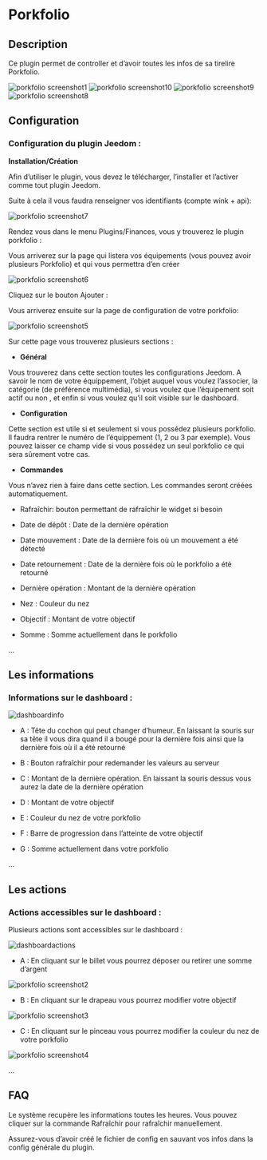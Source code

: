 Porkfolio 
=========

Description 
-----------

Ce plugin permet de controller et d’avoir toutes les infos de sa
tirelire Porkfolio.

![porkfolio screenshot1](./images/porkfolio_screenshot1.jpg)
![porkfolio screenshot10](./images/porkfolio_screenshot10.jpg)
![porkfolio screenshot9](./images/porkfolio_screenshot9.jpg)
![porkfolio screenshot8](./images/porkfolio_screenshot8.jpg)

Configuration 
-------------

### Configuration du plugin Jeedom : 

**Installation/Création**

Afin d’utiliser le plugin, vous devez le télécharger, l’installer et
l’activer comme tout plugin Jeedom.

Suite à cela il vous faudra renseigner vos identifiants (compte wink +
api):

![porkfolio screenshot7](./images/porkfolio_screenshot7.jpg)

Rendez vous dans le menu Plugins/Finances, vous y trouverez le plugin
porkfolio :

Vous arriverez sur la page qui listera vos équipements (vous pouvez
avoir plusieurs Porkfolio) et qui vous permettra d’en créer

![porkfolio screenshot6](./images/porkfolio_screenshot6.jpg)

Cliquez sur le bouton Ajouter :

Vous arriverez ensuite sur la page de configuration de votre porkfolio:

![porkfolio screenshot5](./images/porkfolio_screenshot5.jpg)

Sur cette page vous trouverez plusieurs sections :

-   **Général**

Vous trouverez dans cette section toutes les configurations Jeedom. A
savoir le nom de votre équippement, l’objet auquel vous voulez
l’associer, la catégorie (de préférence multimédia), si vous voulez que
l’équipement soit actif ou non , et enfin si vous voulez qu’il soit
visible sur le dashboard.

-   **Configuration**

Cette section est utile si et seulement si vous possédez plusieurs
porkfolio. Il faudra rentrer le numéro de l’équippement (1, 2 ou 3 par
exemple). Vous pouvez laisser ce champ vide si vous possédez un seul
porkfolio ce qui sera sûrement votre cas.

-   **Commandes**

Vous n’avez rien à faire dans cette section. Les commandes seront créées
automatiquement.

-   Rafraîchir: bouton permettant de rafraîchir le widget si besoin

-   Date de dépôt : Date de la dernière opération

-   Date mouvement : Date de la dernière fois où un mouvement a été
    détecté

-   Date retournement : Date de la dernière fois où le porkfolio a été
    retourné

-   Dernière opération : Montant de la dernière opération

-   Nez : Couleur du nez

-   Objectif : Montant de votre objectif

-   Somme : Somme actuellement dans le porkfolio

…​

Les informations 
----------------

### Informations sur le dashboard : 

![dashboardinfo](./images/dashboardinfo.jpg)

-   A : Tête du cochon qui peut changer d’humeur. En laissant la souris
    sur sa tête il vous dira quand il a bougé pour la dernière fois
    ainsi que la dernière fois où il a été retourné

-   B : Bouton rafraîchir pour redemander les valeurs au serveur

-   C : Montant de la dernière opération. En laissant la souris dessus
    vous aurez la date de la dernière opération

-   D : Montant de votre objectif

-   E : Couleur du nez de votre porkfolio

-   F : Barre de progression dans l’atteinte de votre objectif

-   G : Somme actuellement dans votre porkfolio

…​

Les actions 
-----------

### Actions accessibles sur le dashboard : 

Plusieurs actions sont accessibles sur le dashboard :

![dashboardactions](./images/dashboardactions.jpg)

-   A : En cliquant sur le billet vous pourrez déposer ou retirer une
    somme d’argent

![porkfolio screenshot2](./images/porkfolio_screenshot2.jpg)

-   B : En cliquant sur le drapeau vous pourrez modifier votre objectif

![porkfolio screenshot3](./images/porkfolio_screenshot3.jpg)

-   C : En cliquant sur le pinceau vous pourrez modifier la couleur du
    nez de votre porkfolio

![porkfolio screenshot4](./images/porkfolio_screenshot4.jpg)

…​

FAQ 
---

Le système recupère les informations toutes les heures. Vous pouvez
cliquer sur la commande Rafraîchir pour rafraîchir manuellement.

Assurez-vous d’avoir créé le fichier de config en sauvant vos infos dans
la config générale du plugin.
